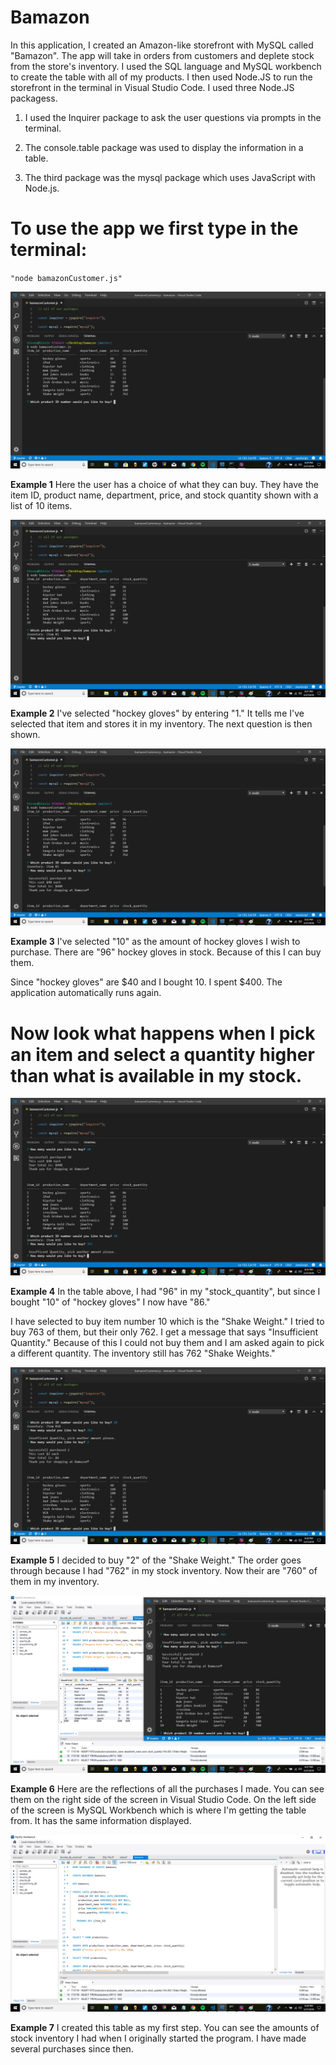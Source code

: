 # Bamazon

In this application, I created an Amazon-like storefront with MySQL  called "Bamazon". The app will take in orders from customers and deplete stock from the store's inventory.  I used the SQL language and MySQL workbench to create the table with all of my products.  I then used Node.JS to run the storefront in the terminal in Visual Studio Code. I used three Node.JS packagess.

1. I used the Inquirer package to ask the user questions via prompts in the terminal.

2. The console.table package was used to display the information in a table.

3. The third package was the mysql package which uses JavaScript with Node.js.


# To use the app we first type in the terminal:

 ` "node bamazonCustomer.js" `

 ![first-prompt](images/bamazonStartScreen.png)



**Example 1** Here the user has a choice of what they can buy.  They have the item ID, product name, department, price, and stock quantity shown  with a list of 10 items. 


![first-prompt](images/bamazonQuestion1Prompt.png)
 
 **Example 2** I've selected "hockey gloves" by entering "1." It tells me I've selected that item and stores it in my inventory. The next question is then shown.

  ![first-prompt](images/bamazonQuestion2PromptSuccess.png)

**Example 3** I've selected "10" as the amount of hockey gloves I wish to purchase. There are "96" hockey gloves in stock. Because of this I can buy them.

  Since "hockey gloves" are $40 and I bought 10. I spent $400. The application automatically runs again. 

# Now look what happens when I pick an item and select a quantity higher than what is available in my stock.


 ![first-prompt](images/bamazonQuestion2PromptNoSuccess.png)

**Example 4** In the table above,  I had "96" in my "stock_quantity", but since I bought "10" of "hockey gloves" I now have "86."

I have selected to buy item number 10 which is the "Shake Weight." I tried to buy 763 of them, but their only 762. I get a message that says "Insufficient Quantity."  Because of this I could not buy them and I am asked again to pick a different quantity. The inventory still has 762 "Shake Weights."


![first-prompt](images/bamazonQuestion2PromptSecondAttempt.png)


**Example 5** I decided to buy "2" of the  "Shake Weight."  The order goes through because I had "762" in my stock inventory. Now their are "760" of them in my inventory.  


![second-prompt](\images\bamazonSQL-Table.png)

**Example 6** Here are the reflections of all the purchases I made.  You can see them  on the right side of the screen in Visual Studio Code.  On the left side of the screen is MySQL Workbench which is where I'm getting the table from. It has the same information displayed.



![third-prompt](\images\bamazonSQL-TableCreate.png)

**Example 7** I created this table as my first step. You can see the amounts of stock inventory I had when I originally started the program.  I have made several purchases since then.